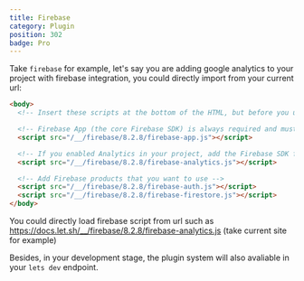 ```yaml
---
title: Firebase
category: Plugin
position: 302
badge: Pro
---
```


Take `firebase` for example, let's say you are adding google analytics to your project with firebase integration, you could directly import from your current url:

```html
<body>
  <!-- Insert these scripts at the bottom of the HTML, but before you use any Firebase services -->

  <!-- Firebase App (the core Firebase SDK) is always required and must be listed first -->
  <script src="/__/firebase/8.2.8/firebase-app.js"></script>

  <!-- If you enabled Analytics in your project, add the Firebase SDK for Analytics -->
  <script src="/__/firebase/8.2.8/firebase-analytics.js"></script>

  <!-- Add Firebase products that you want to use -->
  <script src="/__/firebase/8.2.8/firebase-auth.js"></script>
  <script src="/__/firebase/8.2.8/firebase-firestore.js"></script>
</body>
```

You could directly load firebase script from url such as <https://docs.let.sh/__/firebase/8.2.8/firebase-analytics.js> (take current site for example)

Besides, in your development stage, the plugin system will also avaliable in your `lets dev` endpoint.

